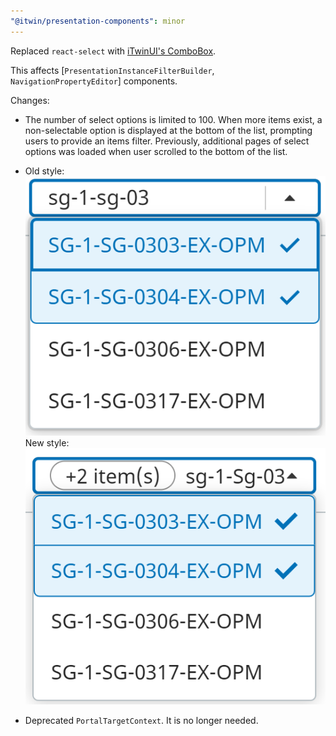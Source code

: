 ```yaml
---
"@itwin/presentation-components": minor
---
```


Replaced `react-select` with [iTwinUI's ComboBox](https://itwinui.bentley.com/docs/combobox).

This affects [`PresentationInstanceFilterBuilder`, `NavigationPropertyEditor`] components.

Changes:

- The number of select options is limited to 100. When more items exist, a non-selectable option is displayed at the bottom of the list, prompting users to provide an items filter. Previously, additional pages of select options was loaded when user scrolled to the bottom of the list.

- Old style:
    ![alt text](image-1.png)
    New style:
    ![alt text](image.png)

- Deprecated `PortalTargetContext`. It is no longer needed.
